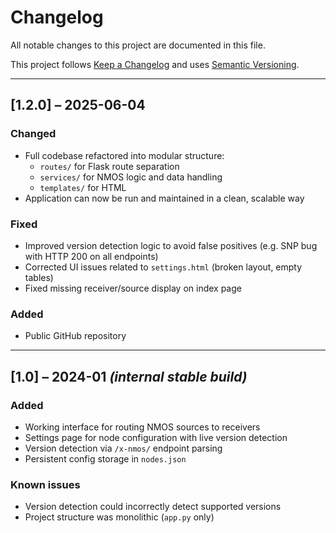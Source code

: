 # Changelog

All notable changes to this project are documented in this file.

This project follows [Keep a Changelog](https://keepachangelog.com/en/1.0.0/)
and uses [Semantic Versioning](https://semver.org/).

---

## [1.2.0] – 2025-06-04
### Changed
- Full codebase refactored into modular structure:
  - `routes/` for Flask route separation
  - `services/` for NMOS logic and data handling
  - `templates/` for HTML
- Application can now be run and maintained in a clean, scalable way

### Fixed
- Improved version detection logic to avoid false positives (e.g. SNP bug with HTTP 200 on all endpoints)
- Corrected UI issues related to `settings.html` (broken layout, empty tables)
- Fixed missing receiver/source display on index page

### Added
- Public GitHub repository
---

## [1.0] – 2024-01 *(internal stable build)*
### Added
- Working interface for routing NMOS sources to receivers
- Settings page for node configuration with live version detection
- Version detection via `/x-nmos/` endpoint parsing
- Persistent config storage in `nodes.json`

### Known issues
- Version detection could incorrectly detect supported versions
- Project structure was monolithic (`app.py` only)
